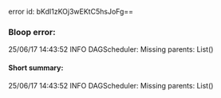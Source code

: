 error id: bKdI1zKOj3wEKtC5hsJoFg==
### Bloop error:

25/06/17 14:43:52 INFO DAGScheduler: Missing parents: List()
#### Short summary: 

25/06/17 14:43:52 INFO DAGScheduler: Missing parents: List()